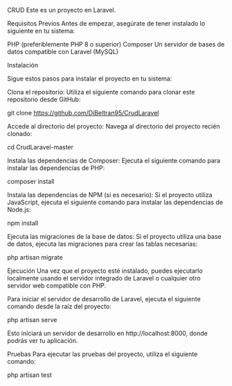 CRUD
Este es un proyecto en Laravel.

Requisitos Previos
Antes de empezar, asegúrate de tener instalado lo siguiente en tu sistema:

PHP (preferiblemente PHP 8 o superior)
Composer
Un servidor de bases de datos compatible con Laravel (MySQL)

Instalación

Sigue estos pasos para instalar el proyecto en tu sistema:

Clona el repositorio: Utiliza el siguiente comando para clonar este repositorio desde GitHub:

git clone https://github.com/DiBeltran95/CrudLaravel

Accede al directorio del proyecto: Navega al directorio del proyecto recién clonado:

cd CrudLaravel-master

Instala las dependencias de Composer: Ejecuta el siguiente comando para instalar las dependencias de PHP:

composer install

Instala las dependencias de NPM (si es necesario): Si el proyecto utiliza JavaScript, ejecuta el siguiente comando para instalar las dependencias de Node.js:

npm install

Ejecuta las migraciones de la base de datos: Si el proyecto utiliza una base de datos, ejecuta las migraciones para crear las tablas necesarias:

php artisan migrate

Ejecución
Una vez que el proyecto esté instalado, puedes ejecutarlo localmente usando el servidor integrado de Laravel o cualquier otro servidor web compatible con PHP.

Para iniciar el servidor de desarrollo de Laravel, ejecuta el siguiente comando desde la raíz del proyecto:

php artisan serve

Esto iniciará un servidor de desarrollo en http://localhost:8000, donde podrás ver tu aplicación.

Pruebas
Para ejecutar las pruebas del proyecto, utiliza el siguiente comando:

php artisan test
